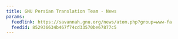 ```yaml
---
title: GNU Persian Translation Team - News
params:
  feedlink: https://savannah.gnu.org/news/atom.php?group=www-fa
  feedid: 852936634b467f74cd33570be67877c5
---
```

